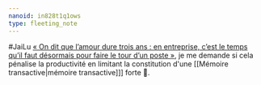 ```yaml
---
nanoid: in828t1q1ows
type: fleeting_note
---
```

#JaiLu [« On dit que l’amour dure trois ans : en entreprise, c’est le temps qu’il faut désormais pour faire le tour d’un poste »](https://www.lemonde.fr/campus/article/2022/12/10/on-dit-que-l-amour-dure-trois-ans-en-entreprise-c-est-le-temps-qu-il-faut-desormais-pour-faire-le-tour-d-un-poste_6153796_4401467.html), je me demande si cela pénalise la productivité en limitant la constitution d'une [[Mémoire transactive|mémoire transactive]]] forte 🤔.
